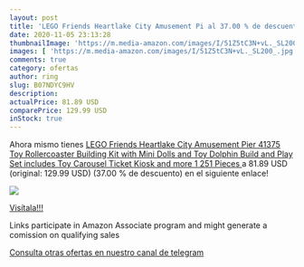 ```yaml
---
layout: post
title: 'LEGO Friends Heartlake City Amusement Pi al 37.00 % de descuento'
date: 2020-11-05 23:13:28
thumbnailImage: 'https://m.media-amazon.com/images/I/51Z5tC3N+vL._SL200_.jpg'
images: [ 'https://m.media-amazon.com/images/I/51Z5tC3N+vL._SL200_.jpg' ]
comments: true
category: ofertas
author: ring
slug: B07NDYC9HV
description:
actualPrice: 81.89 USD
comparePrice: 129.99 USD
inStock: true
---
```


Ahora mismo tienes [LEGO Friends Heartlake City Amusement Pier 41375 Toy Rollercoaster Building Kit with Mini Dolls and Toy Dolphin  Build and Play Set includes Toy Carousel  Ticket Kiosk and more  1 251 Pieces ](https://www.amazon.com/dp/B07NDYC9HV/?tag=redken08-20) a 81.89 USD (original: 129.99 USD) (37.00 %  de descuento) en el siguiente enlace!

[![](https://m.media-amazon.com/images/I/51Z5tC3N+vL._SL200_.jpg)](https://www.amazon.com/dp/B07NDYC9HV/?tag=redken08-20)

[Visítala!!!](https://www.amazon.com/dp/B07NDYC9HV/?tag=redken08-20)

Links participate in Amazon Associate program and might generate a comission on qualifying sales

[Consulta otras ofertas en nuestro canal de telegram](https://t.me/s/ofertas25)
